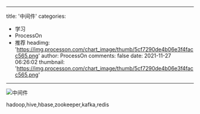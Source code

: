 
---
title: '中间件'
categories: 
 - 学习
 - ProcessOn
 - 推荐
headimg: 'https://img.processon.com/chart_image/thumb/5cf7290de4b06e3f4facc565.png'
author: ProcessOn
comments: false
date: 2021-11-27 06:26:02
thumbnail: 'https://img.processon.com/chart_image/thumb/5cf7290de4b06e3f4facc565.png'
---

<div>   
<img class="thumb" alt="中间件" src="https://img.processon.com/chart_image/thumb/5cf7290de4b06e3f4facc565.png" referrerpolicy="no-referrer">
<p>hadoop,hive,hbase,zookeeper,kafka,redis</p>  
</div>
            
